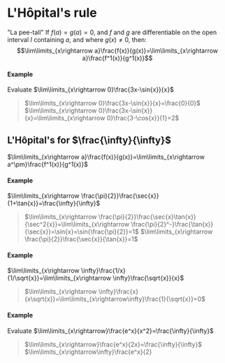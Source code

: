 # L'Hôpital's rule
"La pee-tall"
If $f(a)=g(a)=0$, and $f$ and $g$ are differentiable on the open interval $I$ containing $a$, and where $g(x)\neq 0$, then:
$$\lim\limits_{x\rightarrow a}\frac{f(x)}{g(x)}=\lim\limits_{x\rightarrow a}\frac{f^1(x)}{g^1(x)}$$
#### Example
Evaluate $\lim\limits_{x\rightarrow 0}\frac{3x-\sin{x}}{x}$
> $\lim\limits_{x\rightarrow 0}\frac{3x-\sin{x}}{x}=\frac{0}{0}$
> $\lim\limits_{x\rightarrow 0}\frac{3x-\sin{x}}{x}=\lim\limits_{x\rightarrow 0}\frac{3-\cos{x}}{1}=2$
## L'Hôpital's for $\frac{\infty}{\infty}$
$\lim\limits_{x\rightarrow a}\frac{f(x)}{g(x)}=\lim\limits_{x\rightarrow a^\pm}\frac{f^1(x)}{g^1(x)}$
#### Example
$\lim\limits_{x\rightarrow \frac{\pi}{2}}\frac{\sec{x}}{1+\tan{x}}=\frac{\infty}{\infty}$
> $\lim\limits_{x\rightarrow \frac{\pi}{2}}\frac{\sec{x}\tan{x}}{\sec^2{x}}=\lim\limits_{x\rightarrow \frac{\pi}{2}^-}\frac{\tan{x}}{\sec{x}}=\sin{x}=\sin{\frac{\pi}{2}}=1$
> $\lim\limits_{x\rightarrow \frac{\pi}{2}}\frac{\sec{x}}{\tan{x}}=1$
#### Example
$\lim\limits_{x\rightarrow \infty}\frac{1/x}{1/\sqrt{x}}=\lim\limits_{x\rightarrow \infty}\frac{\sqrt{x}}{x}$
> $\lim\limits_{x\rightarrow \infty}\frac{x}{x\sqrt{x}}=\lim\limits_{x\rightarrow\infty}\frac{1}{\sqrt{x}}=0$
#### Example
Evaluate $\lim\limits_{x\rightarrow}\frac{e^x}{x^2}=\frac{\infty}{\infty}$
> $\lim\limits_{x\rightarrow}\frac{e^x}{2x}=\frac{\infty}{\infty}$
> $\lim\limits_{x\rightarrow\infty}\frac{e^x}{2}